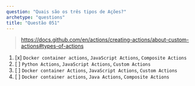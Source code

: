 ```yaml
---
question: "Quais são os três tipos de Ações?"
archetype: "questions"
title: "Questão 051"
---
```


> https://docs.github.com/en/actions/creating-actions/about-custom-actions#types-of-actions
1. [x] `Docker container actions`, `JavaScript Actions`, `Composite Actions`
1. [ ] `Python Actions`, `JavaScript Actions`, `Custom Actions`
1. [ ] `Docker container Actions`, `JavaScript Actions`, `Custom Actions`
1. [ ] `Docker container actions`, `Java Actions`, `Composite Actions`
